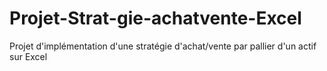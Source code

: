 # Projet-Strat-gie-achatvente-Excel
Projet d'implémentation d'une stratégie d'achat/vente par pallier d'un actif sur Excel
